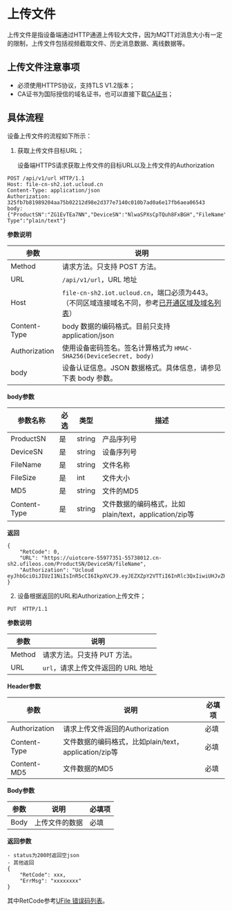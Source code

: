 # 上传文件


上传文件是指设备端通过HTTP通道上传较大文件，因为MQTT对消息大小有一定的限制，上传文件包括视频截取文件、历史消息数据、离线数据等。


## 上传文件注意事项

- 必须使用HTTPS协议，支持TLS V1.2版本；
- CA证书为国际授信的域名证书，也可以直接下载[CA证书](http://uiot.cn-sh2.ufileos.com/iot_ca.crt)；



## 具体流程

设备上传文件的流程如下所示：

1. 获取上传文件目标URL；

	设备端HTTPS请求获取上传文件的目标URL以及上传文件的Authorization

```
POST /api/v1/url HTTP/1.1
Host: file-cn-sh2.iot.ucloud.cn
Content-Type: application/json
Authorization: 325fb7b81989204aa75b02212d98e2d377e7140c010b7ad0a6e17fb6aea06543
body: {"ProductSN":"ZG1EvTEa7NN","DeviceSN":"NlwaSPXsCpTQuh8FxBGH","FileName":"file1.txt","FileSize":102654,"MD5":"5bd57f342dd954e3c1cebac6c6660a79","Content-Type":"plain/text"}
```

**参数说明**

|参数|说明|
|---|---|
|Method|请求方法。只支持 POST 方法。|
|URL|`/api/v1/url`，URL 地址|
|Host|`file-cn-sh2.iot.ucloud.cn`，端口必须为443。（不同区域连接域名不同，参考[已开通区域及域名列表](iot/uiot-core/product_introduction/available_region_url)）|
|Content-Type|body 数据的编码格式。目前只支持 application/json|
|Authorization|使用设备密码签名。签名计算格式为 `HMAC-SHA256(DeviceSecret, body)`|
|body|设备认证信息。JSON 数据格式。具体信息，请参见下表 body 参数。|

**body参数**

|参数名称|必选|类型|描述|
|---|---|---|---|
|ProductSN|是|string|产品序列号|
|DeviceSN|是|string|设备序列号|
|FileName|是|string|文件名称|
|FileSize|是|int|文件大小|
|MD5|是|string|文件的MD5|
|Content-Type|是|string|文件数据的编码格式，比如plain/text，application/zip等|

**返回**

```
{
	"RetCode": 0,
	"URL": "https://uiotcore-55977351-55738012.cn-sh2.ufileos.com/ProductSN/DeviceSN/fileName",
	"Authorization": "Ucloud eyJhbGciOiJIUzI1NiIsInR5cCI6IkpXVCJ9.eyJEZXZpY2VTTiI6InRlc3QxIiwiUHJvZHVjdFNOIjoiZzR3ZmFycTMweXp4YXkyMyIsImV4cCI6MTU2NzA1ODg5OSwiaWF0IjoxNTY2NDU0MDk5fQ.wN1XNVciI27nTeIqCjbYKdmTaifJrGJm_DmDDpIoabs"
}
```


2. 设备根据返回的URL和Authorization上传文件；

```
PUT  HTTP/1.1
```

**参数说明**

|参数|说明|
|---|---|
|Method|请求方法。只支持 PUT 方法。|
|URL|`url`，请求上传文件返回的 URL 地址|

**Header参数**

|参数|说明|必填项|
|---|---|---|
|Authorization|请求上传文件返回的Authorization |必填|
|Content-Type|文件数据的编码格式，比如plain/text，application/zip等|必填|
|Content-MD5|文件数据的MD5|必填|

**Body参数**

|参数|说明|必填项|
|---|---|---|
|Body|上传文件的数据 | 必填 |

**返回参数**

```
- status为200时返回空json
- 其他返回
{
	"RetCode": xxx,
	"ErrMsg": "xxxxxxxx"
}
```

其中RetCode参考[UFile 错误码列表](https://docs.ucloud.cn/api/ufile-api/error_code)。

